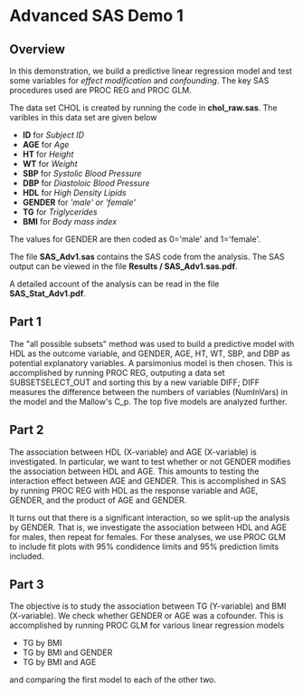 Advanced SAS Demo 1
===================

## Overview

In this demonstration, we build a predictive linear regression model and test some variables for *effect modification* and *confounding*. The key SAS procedures used are PROC REG and PROC GLM. 

The data set CHOL is created by running the code in **chol_raw.sas**. The varibles in this data set are given below
 
* **ID** for *Subject ID*
* **AGE** for *Age*
* **HT** for *Height*
* **WT** for *Weight*
* **SBP** for *Systolic Blood Pressure*
* **DBP** for *Diastoloic Blood Pressure*
* **HDL** for *High Density Lipids*
* **GENDER** for *'male' or 'female'*
* **TG** for *Triglycerides*
* **BMI** for *Body mass index*

The values for GENDER are then coded as 0='male' and 1='female'.

The file **SAS_Adv1.sas** contains the SAS code from the analysis. The SAS output can be viewed in the file **Results / SAS_Adv1.sas.pdf**. 

A detailed account of the analysis can be read in the file **SAS_Stat_Adv1.pdf**.

## Part 1

The "all possible subsets" method was used to build a predictive model with HDL as the outcome variable, and GENDER, AGE, HT, WT, SBP, and DBP as potential explanatory variables. A parsimonius model is then chosen. This is accomplished by running PROC REG, outputing a data set SUBSETSELECT\_OUT and sorting this by a new variable DIFF; DIFF measures the difference between the numbers of variables (NumInVars) in the model and the Mallow's C_p. The top five models are analyzed further.

## Part 2

The association between HDL (X-variable) and AGE (X-variable) is investigated. In particular, we want to test whether or not GENDER modifies the association between HDL and AGE. This amounts to testing the interaction effect between AGE and GENDER. This is accomplished in SAS by running PROC REG with HDL as the response variable and AGE, GENDER, and the product of AGE and GENDER.

It turns out that there is a significant interaction, so we split-up the analysis by GENDER. That is, we investigate the association between HDL and AGE for males, then repeat for females. For these analyses, we use PROC GLM to include fit plots with 95% condidence limits and 95% prediction limits included.

## Part 3

The objective is to study the association between TG (Y-variable) and BMI (X-variable). We check whether GENDER or AGE was a cofounder. This is accomplished by running PROC GLM for various linear regression models 

* TG by BMI 
* TG by BMI and GENDER
* TG by BMI and AGE
 
and comparing the first model to each of the other two.